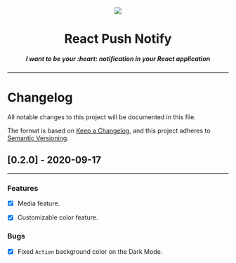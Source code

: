 <div align="center">
  <img src="https://github.com/MenaiAla/react-push-notify/blob/master/Logo.svg"> 
  <h1>React Push Notify</h1>
  <h5>I want to be your :heart: notification in your React application</h5>
</div>

---

# Changelog

All notable changes to this project will be documented in this file.

The format is based on [Keep a Changelog](https://keepachangelog.com/en/1.0.0/),
and this project adheres to [Semantic Versioning](https://semver.org/spec/v2.0.0.html).

## [0.2.0] - 2020-09-17

---

### Features

- [x] Media feature.

- [x] Customizable color feature.

### Bugs

- [x] Fixed `Action` background color on the Dark Mode.

[unreleased]: https://github.com/olivierlacan/keep-a-changelog/compare/v1.1.0...HEAD
[1.1.0]: https://github.com/olivierlacan/keep-a-changelog/compare/v1.0.0...v1.1.0
